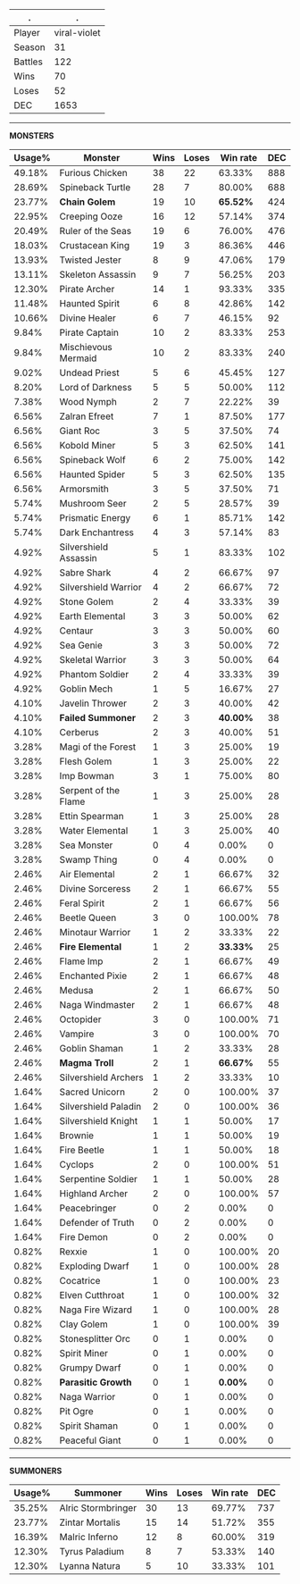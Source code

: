 .|.
|-|-
Player|viral-violet
Season|31
Battles|122
Wins|70
Loses|52
DEC|1653

---
**MONSTERS**

Usage%|Monster|Wins|Loses|Win rate|DEC|
-|-|-|-|-|-|
49.18%|Furious Chicken|38|22|63.33%|888|
28.69%|Spineback Turtle|28|7|80.00%|688|
23.77%|**Chain Golem**|19|10|**65.52%**|424|
22.95%|Creeping Ooze|16|12|57.14%|374|
20.49%|Ruler of the Seas|19|6|76.00%|476|
18.03%|Crustacean King|19|3|86.36%|446|
13.93%|Twisted Jester|8|9|47.06%|179|
13.11%|Skeleton Assassin|9|7|56.25%|203|
12.30%|Pirate Archer|14|1|93.33%|335|
11.48%|Haunted Spirit|6|8|42.86%|142|
10.66%|Divine Healer|6|7|46.15%|92|
9.84%|Pirate Captain|10|2|83.33%|253|
9.84%|Mischievous Mermaid|10|2|83.33%|240|
9.02%|Undead Priest|5|6|45.45%|127|
8.20%|Lord of Darkness|5|5|50.00%|112|
7.38%|Wood Nymph|2|7|22.22%|39|
6.56%|Zalran Efreet|7|1|87.50%|177|
6.56%|Giant Roc|3|5|37.50%|74|
6.56%|Kobold Miner|5|3|62.50%|141|
6.56%|Spineback Wolf|6|2|75.00%|142|
6.56%|Haunted Spider|5|3|62.50%|135|
6.56%|Armorsmith|3|5|37.50%|71|
5.74%|Mushroom Seer|2|5|28.57%|39|
5.74%|Prismatic Energy|6|1|85.71%|142|
5.74%|Dark Enchantress|4|3|57.14%|83|
4.92%|Silvershield Assassin|5|1|83.33%|102|
4.92%|Sabre Shark|4|2|66.67%|97|
4.92%|Silvershield Warrior|4|2|66.67%|72|
4.92%|Stone Golem|2|4|33.33%|39|
4.92%|Earth Elemental|3|3|50.00%|62|
4.92%|Centaur|3|3|50.00%|60|
4.92%|Sea Genie|3|3|50.00%|72|
4.92%|Skeletal Warrior|3|3|50.00%|64|
4.92%|Phantom Soldier|2|4|33.33%|39|
4.92%|Goblin Mech|1|5|16.67%|27|
4.10%|Javelin Thrower|2|3|40.00%|42|
4.10%|**Failed Summoner**|2|3|**40.00%**|38|
4.10%|Cerberus|2|3|40.00%|51|
3.28%|Magi of the Forest|1|3|25.00%|19|
3.28%|Flesh Golem|1|3|25.00%|22|
3.28%|Imp Bowman|3|1|75.00%|80|
3.28%|Serpent of the Flame|1|3|25.00%|28|
3.28%|Ettin Spearman|1|3|25.00%|28|
3.28%|Water Elemental|1|3|25.00%|40|
3.28%|Sea Monster|0|4|0.00%|0|
3.28%|Swamp Thing|0|4|0.00%|0|
2.46%|Air Elemental|2|1|66.67%|32|
2.46%|Divine Sorceress|2|1|66.67%|55|
2.46%|Feral Spirit|2|1|66.67%|56|
2.46%|Beetle Queen|3|0|100.00%|78|
2.46%|Minotaur Warrior|1|2|33.33%|22|
2.46%|**Fire Elemental**|1|2|**33.33%**|25|
2.46%|Flame Imp|2|1|66.67%|49|
2.46%|Enchanted Pixie|2|1|66.67%|48|
2.46%|Medusa|2|1|66.67%|50|
2.46%|Naga Windmaster|2|1|66.67%|48|
2.46%|Octopider|3|0|100.00%|71|
2.46%|Vampire|3|0|100.00%|70|
2.46%|Goblin Shaman|1|2|33.33%|28|
2.46%|**Magma Troll**|2|1|**66.67%**|55|
2.46%|Silvershield Archers|1|2|33.33%|10|
1.64%|Sacred Unicorn|2|0|100.00%|37|
1.64%|Silvershield Paladin|2|0|100.00%|36|
1.64%|Silvershield Knight|1|1|50.00%|17|
1.64%|Brownie|1|1|50.00%|19|
1.64%|Fire Beetle|1|1|50.00%|18|
1.64%|Cyclops|2|0|100.00%|51|
1.64%|Serpentine Soldier|1|1|50.00%|28|
1.64%|Highland Archer|2|0|100.00%|57|
1.64%|Peacebringer|0|2|0.00%|0|
1.64%|Defender of Truth|0|2|0.00%|0|
1.64%|Fire Demon|0|2|0.00%|0|
0.82%|Rexxie|1|0|100.00%|20|
0.82%|Exploding Dwarf|1|0|100.00%|28|
0.82%|Cocatrice|1|0|100.00%|23|
0.82%|Elven Cutthroat|1|0|100.00%|32|
0.82%|Naga Fire Wizard|1|0|100.00%|28|
0.82%|Clay Golem|1|0|100.00%|39|
0.82%|Stonesplitter Orc|0|1|0.00%|0|
0.82%|Spirit Miner|0|1|0.00%|0|
0.82%|Grumpy Dwarf|0|1|0.00%|0|
0.82%|**Parasitic Growth**|0|1|**0.00%**|0|
0.82%|Naga Warrior|0|1|0.00%|0|
0.82%|Pit Ogre|0|1|0.00%|0|
0.82%|Spirit Shaman|0|1|0.00%|0|
0.82%|Peaceful Giant|0|1|0.00%|0|

---
**SUMMONERS**

Usage%|Summoner|Wins|Loses|Win rate|DEC|
-|-|-|-|-|-|
35.25%|Alric Stormbringer|30|13|69.77%|737|
23.77%|Zintar Mortalis|15|14|51.72%|355|
16.39%|Malric Inferno|12|8|60.00%|319|
12.30%|Tyrus Paladium|8|7|53.33%|140|
12.30%|Lyanna Natura|5|10|33.33%|101|

